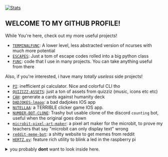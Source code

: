 [![Stats](https://github-readme-stats.vercel.app/api?username=lomnom&show_icons=true&theme=tokyonight&border_radius=10)](https://github.com/anuraghazra/github-readme-stats)
## WELCOME TO MY GITHUB PROFILE!
While You're here, check out my more useful projects!  
  - [`TERMINALFUNC`](https://github.com/lomnom/TERMINALFUNC): A lower level, less abstracted version of ncurses with much more potential
  - [`ESCAPES`](https://github.com/lomnom/ESCAPES): Just a tom of escape codes rolled into a big python class
  - [`FUNC`](https://github.com/lomnom/FUNC): code that I use in many projects. You can take anything useful from there  

Also, if you're interested, i have many *totally useless* side projects!
  - [`PI`](https://github.com/lomnom/PI): inefficient pi calculator. Nice and colorful CLI tho
  - [`QUIZIZZ-ASSETS`](https://github.com/lomnom/QUIZZIZ-ASSETS): just a ton of assets from quizziz (music, icons etc etc)
  - [`CAH`](https://github.com/lomnom/CAH): generate a cards against humanity deck
  - [`DADJOKES-lmaoo`](https://github.com/lomnom/DADJOKES-lmaoo): a bad dadjokes IOS app
  - [`NUTELLAA`](https://github.com/lomnom/NUTELLAA): a TERRIBLE clicker game IOS app.
  - [`NUMBER-BOT-CLONE`](https://github.com/lomnom/NUMBER-BOT-CLONE): Trashy but usable clone of the discord `counting` bot, useful when the original goes down
  - [`microbit-pixel-art-maker`](https://github.com/lomnom/microbit-pixel-art-maker): a pixel art maker for the microbit, to prove my teachers that say "microbit can only display text" wrong
  - [`reddit-meme-bot`](https://github.com/lomnom/reddit-meme-bot): a shitty website to get memes from reddit
  - [`HERTZ.py`](https://github.com/lomnom/HERTZ.py): feature rich utility to blink a led in the raspberry pi
<details>
  <summary>you probably <strong>dont</strong> want to look inside here.</summary>
  • <a href="https://github.com/lomnom/HENTAI">Hentai</a>: (why did i make this) a python script to download doujins from nhentai as a pdf, useful for well, you know.
</details>
